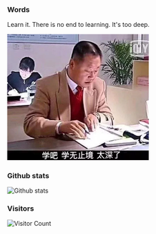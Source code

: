 ### Words
Learn it. There is no end to learning. It's too deep.

<img src="images/1.jpg" style="zoom:50%;" />

### Github stats
<img src="https://github-readme-stats.vercel.app/api?username=niudaii&show_icons=true&include_all_commits=true&count_private=false&layout=compact&hide=prs&theme=cobalt" alt="Github stats"/>

### Visitors
![Visitor Count](https://profile-counter.glitch.me/niudaii/count.svg)